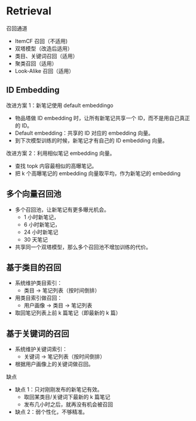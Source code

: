 # Retrieval

召回通道

- ItemCF 召回（不适用)
- 双塔模型（改造后适用）
- 类目、关键词召回（适用）
- 聚类召回（适用）
- Look-Alike 召回（适用）

## ID Embedding

改进方案 1：新笔记使用 default embeddingo

- 物品塔做 ID embedding 时，让所有新笔记共享一个 ID，而不是用自己真正的 ID。
- Default embedding：共享的 ID 对应的 embedding 向量。
- 到下次模型训练的时候，新笔记才有自己的 ID embedding 向量。

改进方案 2：利用相似笔记 embedding 向量。

- 查找 topk 内容最相似的高曝笔记。
- 把 k 个高曝笔记的 embedding 向量取平均，作为新笔记的 embedding

## 多个向量召回池

- 多个召回池，让新笔记有更多曝光机会。
  - 1 小时新笔记，
  - 6 小时新笔记，
  - 24 小时新笔记
  - 30 天笔记
- 共享同一个双塔模型，那么多个召回池不增加训练的代价。

## 基于类目的召回

- 系统维护类目索引：
  - 类目 → 笔记列表（按时间倒排）
- 用类目索引做召回：
  - 用户画像 → 类目 → 笔记列表
- 取回笔记列表上前 k 篇笔记（即最新的 k 篇）

## 基于关键词的召回

- 系统维护关键词索引：
  - 关键词 → 笔记列表（按时间倒排）
- 根据用户画像上的关键词做召回。

缺点

- 缺点 1：只对刚刚发布的新笔记有效。
  - 取回某类目/关键词下最新的 k 篇笔记
  - 发布几小时之后，就再没有机会被召回
- 缺点 2：弱个性化，不够精准。
